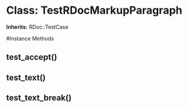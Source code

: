 # Class: TestRDocMarkupParagraph
**Inherits:** RDoc::TestCase
    




#Instance Methods
## test_accept() [](#method-i-test_accept)

## test_text() [](#method-i-test_text)

## test_text_break() [](#method-i-test_text_break)

